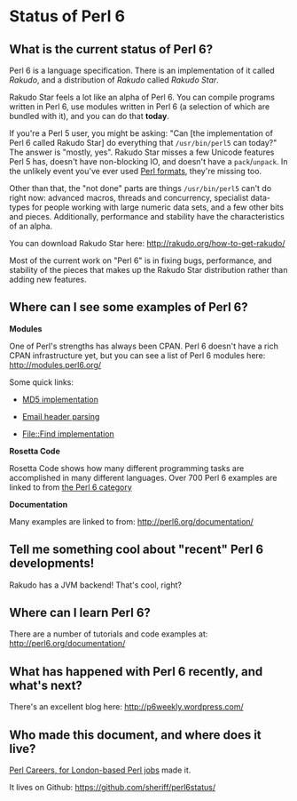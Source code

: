 Status of Perl 6
================

What is the current status of Perl 6?
-------------------------------------

Perl 6 is a language specification. There is an implementation of it called _Rakudo_,
and a distribution of _Rakudo_ called _Rakudo Star_.

Rakudo Star feels a lot like an alpha of Perl 6. You can compile programs written
in Perl 6, use modules written in Perl 6 (a selection of which are bundled with it),
and you can do that __today__.

If you're a Perl 5 user, you might be asking: "Can [the implementation of Perl 6 called
Rakudo Star] do everything that `/usr/bin/perl5` can today?" The answer is "mostly, yes".
Rakudo Star misses a few Unicode features Perl 5 has, doesn't have non-blocking IO, and
doesn't have a `pack`/`unpack`. In the unlikely event you've ever used
[Perl formats](http://perldoc.perl.org/perlform.html), they're missing too.

Other than that, the "not done" parts are things `/usr/bin/perl5` can't do right now:
advanced macros, threads and concurrency, specialist data-types for people working with
large numeric data sets, and a few other bits and pieces. Additionally, performance and
stability have the characteristics of an alpha.

You can download Rakudo Star here: http://rakudo.org/how-to-get-rakudo/

Most of the current work on "Perl 6" is in fixing bugs, performance, and stability of
the pieces that makes up the Rakudo Star distribution rather than adding new features.

Where can I see some examples of Perl 6?
----------------------------------------

__Modules__

One of Perl's strengths has always been CPAN. Perl 6 doesn't have a rich CPAN
infrastructure yet, but you can see a list of Perl 6 modules here: http://modules.perl6.org/

Some quick links:

  * [MD5 implementation](https://github.com/cosimo/perl6-digest-md5/blob/master/lib/Digest/MD5.pm)

  * [Email header parsing](https://github.com/retupmoca/p6-Email-Simple/blob/master/lib/Email/Simple/Header.pm6)

  * [File::Find implementation](https://github.com/tadzik/File-Find/blob/master/lib/File/Find.pm)

__Rosetta Code__

Rosetta Code shows how many different programming tasks are accomplished in many different
languages. Over 700 Perl 6 examples are linked to from
[the Perl 6 category](http://rosettacode.org/wiki/Category:Perl_6)

__Documentation__

Many examples are linked to from: http://perl6.org/documentation/

Tell me something cool about "recent" Perl 6 developments!
----------------------------------------------------------

Rakudo has a JVM backend! That's cool, right?

Where can I learn Perl 6?
-------------------------

There are a number of tutorials and code examples at: http://perl6.org/documentation/

What has happened with Perl 6 recently, and what's next?
--------------------------------------------------------

There's an excellent blog here: http://p6weekly.wordpress.com/

Who made this document, and where does it live?
-----------------------------------------------

[Perl Careers, for London-based Perl jobs](http://perl.careers/) made it.

It lives on Github: https://github.com/sheriff/perl6status/
